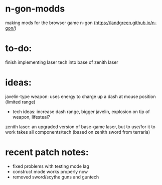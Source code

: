 # n-gon-modds
making mods for the browser game n-gon (https://landgreen.github.io/n-gon/)

# to-do:
finish implementing laser tech into base of zenith laser

# ideas:
javelin-type weapon:
  uses energy to charge up a dash at mouse position (limited range)
- tech ideas: increase dash range, bigger javelin, explosion on tip of weapon, lifesteal?

zenith laser:
  an upgraded version of base-game laser, but to use/for it to work takes all components/tech (based on zenith sword from terraria)

# recent patch notes:
- fixed problems with testing mode lag
- construct mode works properly now
- removed sword/scythe guns and guntech
